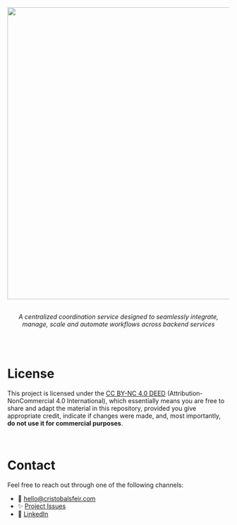 <div align="center">
  <img src="https://github.com/cnsfeir/cumplo-orchestrator/assets/58790635/6a96704e-c613-40bf-a2a0-c25e187dccea" width="663"/>
</div>

<br>
<p align="center">
    <em>
      A centralized coordination service designed to seamlessly integrate,  <br> manage, scale and automate workflows across backend services
    </em>
</p>
<br>
<br>

# License
This project is licensed under the [CC BY-NC 4.0 DEED](https://creativecommons.org/licenses/by-nc/4.0/deed.en) (Attribution-NonCommercial 4.0 International), which essentially means you are free to share and adapt the material in this repository, provided you give appropriate credit, indicate if changes were made, and, most importantly, **do not use it for commercial purposes**.

<br>

# Contact

Feel free to reach out through one of the following channels:

- 📧 hello@cristobalsfeir.com
- ✨ [Project Issues](https://github.com/cnsfeir/cumplo-tailor/issues)
- 💼 [LinkedIn](https://www.linkedin.com/in/cnsfeir/)
